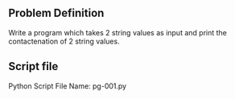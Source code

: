 ## Problem Definition
Write a program which takes 2 string values as input and print the contactenation of 2 string values.

## Script file
Python Script File Name: pg-001.py


